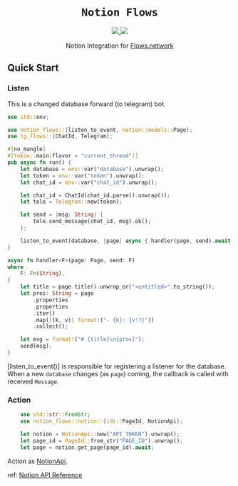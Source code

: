 <div align="center">
  <h1><code>Notion Flows</code></h1>
  <a href="https://docs.rs/notion-flows/">
    <img src="https://docs.rs/notion-flows/badge.svg">
  </a>
  <a href="https://crates.io/crates/notion-flows">
    <img src="https://img.shields.io/crates/v/notion-flows.svg">
  </a>

  Notion Integration for [Flows.network](https://flows.network)
</div>

## Quick Start

### Listen

This is a changed database forward (to telegram) bot.

```rust
use std::env;

use notion_flows::{listen_to_event, notion::models::Page};
use tg_flows::{ChatId, Telegram};

#[no_mangle]
#[tokio::main(flavor = "current_thread")]
pub async fn run() {
    let database = env::var("database").unwrap();
    let token = env::var("token").unwrap();
    let chat_id = env::var("chat_id").unwrap();

    let chat_id = ChatId(chat_id.parse().unwrap());
    let tele = Telegram::new(token);

    let send = |msg: String| {
        tele.send_message(chat_id, msg).ok();
    };

    listen_to_event(database, |page| async { handler(page, send).await }).await;
}

async fn handler<F>(page: Page, send: F)
where
    F: Fn(String),
{
    let title = page.title().unwrap_or("<untitled>".to_string());
    let pros: String = page
        .properties
        .properties
        .iter()
        .map(|(k, v)| format!("- {k}: {v:?}"))
        .collect();

    let msg = format!("# {title}\n{pros}");
    send(msg);
}
```

[listen_to_event()] is responsible for registering a listener for the database.
When a new `database` changes (as `page`) coming, the callback is called with received `Message`.

### Action

```rust
    use std::str::FromStr;
    use notion_flows::notion::{ids::PageId, NotionApi};

    let notion = NotionApi::new("API_TOKEN").unwrap();
    let page_id = PageId::from_str("PAGE_ID").unwrap();
    let page = notion.get_page(page_id).await;
```

Action as [NotionApi](https://docs.rs/notion-wasi/0.5.2/notion_wasi/struct.NotionApi.html).

ref: [Notion API Reference](https://developers.notion.com/reference/intro)
